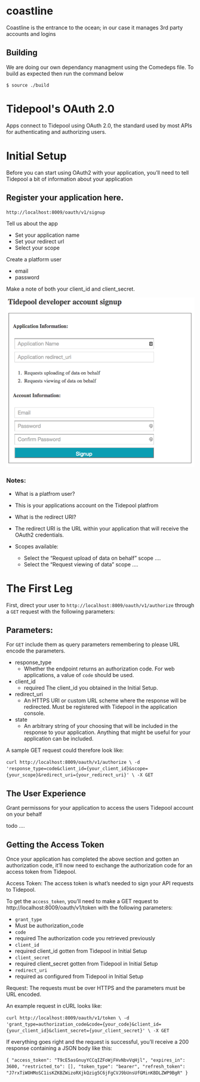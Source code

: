 coastline
=========

Coastline is the entrance to the ocean; in our case it manages 3rd party accounts and logins

## Building

We are doing our own dependancy managment using the Comedeps file. To build as expected then run the command below

```
$ source ./build
```

Tidepool's OAuth 2.0
=========


Apps connect to Tidepool using OAuth 2.0, the standard used by most APIs for authenticating and authorizing users.

# Initial Setup

Before you can start using OAuth2 with your application, you’ll need to tell Tidepool a bit of information about your application

## Register your application here.

``http://localhost:8009/oauth/v1/signup``

Tell us about the app
* Set your application name
* Set your redirect url
* Select your scope

Create a platform user
* email
* password

Make a note of both your client_id and client_secret.

![Signup](examples/signup.png)

### Notes:

* What is a platfrom user?
 * This is your applications account on the Tidepool platfrom

* What is the redirect URI?
 * The redirect URI is the URL within your application that will receive the OAuth2 credentials.

* Scopes available:
  * Select the “Request upload of data on behalf” scope ....
  * Select the “Request viewing of data” scope ....


# The First Leg

First, direct your user to ``http://localhost:8009/oauth/v1/authorize`` through a ``GET`` request with the following parameters:

## Parameters:

For ``GET`` include them as query parameters remembering to please URL encode the parameters.

* response_type
  * Whether the endpoint returns an authorization code. For web applications, a value of ``code`` should be used.
* client_id
  * required The client_id you obtained in the Initial Setup.
* redirect_uri
  * An HTTPS URI or custom URL scheme where the response will be redirected. Must be registered with Tidepool in the application console.
* state
  * An arbitrary string of your choosing that will be included in the response to your application. Anything that might be useful for your application can be included.

A sample GET request could therefore look like:

``
curl http://localhost:8009/oauth/v1/authorize \
-d 'response_type=code&client_id={your_client_id}&scope={your_scope}&redirect_uri={your_redirect_uri}' \
-X GET
``

## The User Experience


Grant permissons for your application to access the users Tidepool account on your behalf

 todo ....

## Getting the Access Token

Once your application has completed the above section and gotten an authorization code, it’ll now need to exchange the authorization code for an access token from Tidepool.

Access Token: The access token is what’s needed to sign your API requests to Tidepool.

To get the ``access_token``, you’ll need to make a GET request to http://localhost:8009/oauth/v1/token with the following parameters:

* ``grant_type``
 * Must be authorization_code
* ``code``
 * required	The authorization code you retrieved previously
* ``client_id``
 * required	client_id gotten from Tidepool in Initial Setup
* ``client_secret``
 * required	client_secret gotten from Tidepool in Initial Setup
* ``redirect_uri``
 * required as configured from Tidepool in Initial Setup

Request: The requests must be over HTTPS and the parameters must be URL encoded.

An example request in cURL looks like:

``
curl http://localhost:8009/oauth/v1/token \
-d 'grant_type=authorization_code&code={your_code}&client_id={your_client_id}&client_secret={your_client_secret}' \
-X GET
``

If everything goes right and the request is successful, you’ll receive a 200 response containing a JSON body like this:

``
{
    "access_token": "T9cE5asGnuyYCCqIZFoWjFHvNbvVqHjl",
    "expires_in": 3600,
    "restricted_to": [],
    "token_type": "bearer",
    "refresh_token": "J7rxTiWOHMoSC1isKZKBZWizoRXjkQzig5C6jFgCVJ9bUnsUfGMinKBDLZWP9BgR"
}
``



